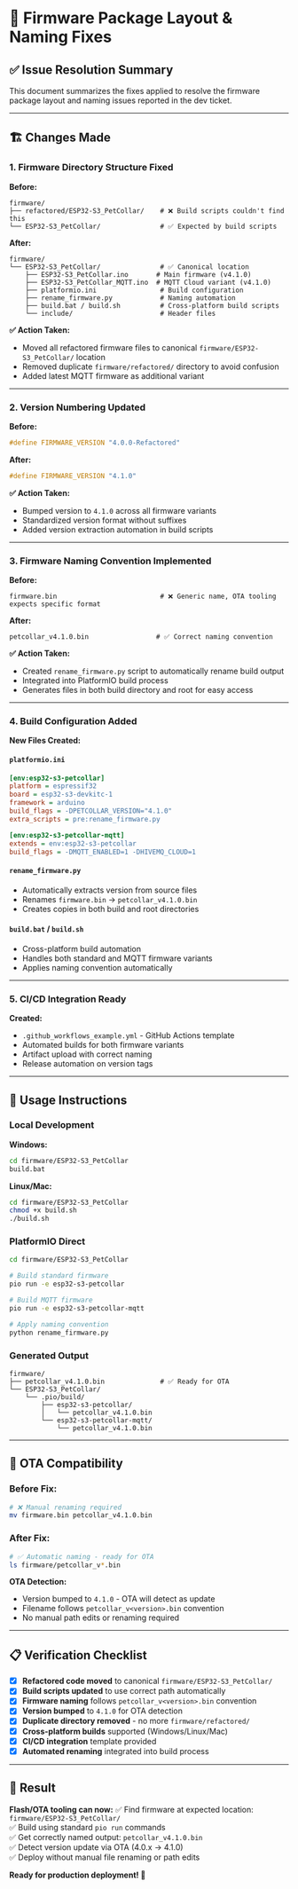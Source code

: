 # 🔧 Firmware Package Layout & Naming Fixes

## ✅ Issue Resolution Summary

This document summarizes the fixes applied to resolve the firmware package layout and naming issues reported in the dev ticket.

---

## 🏗️ Changes Made

### **1. Firmware Directory Structure Fixed**

**Before:**
```
firmware/
├── refactored/ESP32-S3_PetCollar/    # ❌ Build scripts couldn't find this
└── ESP32-S3_PetCollar/               # ✅ Expected by build scripts
```

**After:**
```
firmware/
└── ESP32-S3_PetCollar/               # ✅ Canonical location
    ├── ESP32-S3_PetCollar.ino       # Main firmware (v4.1.0)
    ├── ESP32-S3_PetCollar_MQTT.ino  # MQTT Cloud variant (v4.1.0)
    ├── platformio.ini                # Build configuration
    ├── rename_firmware.py            # Naming automation
    ├── build.bat / build.sh          # Cross-platform build scripts
    └── include/                      # Header files
```

**✅ Action Taken:**
- Moved all refactored firmware files to canonical `firmware/ESP32-S3_PetCollar/` location
- Removed duplicate `firmware/refactored/` directory to avoid confusion
- Added latest MQTT firmware as additional variant

---

### **2. Version Numbering Updated**

**Before:**
```cpp
#define FIRMWARE_VERSION "4.0.0-Refactored"
```

**After:**
```cpp
#define FIRMWARE_VERSION "4.1.0"
```

**✅ Action Taken:**
- Bumped version to `4.1.0` across all firmware variants
- Standardized version format without suffixes
- Added version extraction automation in build scripts

---

### **3. Firmware Naming Convention Implemented**

**Before:**
```
firmware.bin                          # ❌ Generic name, OTA tooling expects specific format
```

**After:**
```
petcollar_v4.1.0.bin                 # ✅ Correct naming convention
```

**✅ Action Taken:**
- Created `rename_firmware.py` script to automatically rename build output
- Integrated into PlatformIO build process
- Generates files in both build directory and root for easy access

---

### **4. Build Configuration Added**

**New Files Created:**

#### **`platformio.ini`**
```ini
[env:esp32-s3-petcollar]
platform = espressif32
board = esp32-s3-devkitc-1
framework = arduino
build_flags = -DPETCOLLAR_VERSION="4.1.0"
extra_scripts = pre:rename_firmware.py

[env:esp32-s3-petcollar-mqtt]
extends = env:esp32-s3-petcollar
build_flags = -DMQTT_ENABLED=1 -DHIVEMQ_CLOUD=1
```

#### **`rename_firmware.py`**
- Automatically extracts version from source files
- Renames `firmware.bin` → `petcollar_v4.1.0.bin`
- Creates copies in both build and root directories

#### **`build.bat` / `build.sh`**
- Cross-platform build automation
- Handles both standard and MQTT firmware variants
- Applies naming convention automatically

---

### **5. CI/CD Integration Ready**

**Created:**
- `.github_workflows_example.yml` - GitHub Actions template
- Automated builds for both firmware variants
- Artifact upload with correct naming
- Release automation on version tags

---

## 🚀 Usage Instructions

### **Local Development**

**Windows:**
```bash
cd firmware/ESP32-S3_PetCollar
build.bat
```

**Linux/Mac:**
```bash
cd firmware/ESP32-S3_PetCollar
chmod +x build.sh
./build.sh
```

### **PlatformIO Direct**
```bash
cd firmware/ESP32-S3_PetCollar

# Build standard firmware
pio run -e esp32-s3-petcollar

# Build MQTT firmware  
pio run -e esp32-s3-petcollar-mqtt

# Apply naming convention
python rename_firmware.py
```

### **Generated Output**
```
firmware/
├── petcollar_v4.1.0.bin              # ✅ Ready for OTA
└── ESP32-S3_PetCollar/
    └── .pio/build/
        ├── esp32-s3-petcollar/
        │   └── petcollar_v4.1.0.bin
        └── esp32-s3-petcollar-mqtt/
            └── petcollar_v4.1.0.bin
```

---

## 🎯 OTA Compatibility

### **Before Fix:**
```bash
# ❌ Manual renaming required
mv firmware.bin petcollar_v4.1.0.bin
```

### **After Fix:**
```bash
# ✅ Automatic naming - ready for OTA
ls firmware/petcollar_v*.bin
```

**OTA Detection:**
- Version bumped to `4.1.0` - OTA will detect as update
- Filename follows `petcollar_v<version>.bin` convention
- No manual path edits or renaming required

---

## 📋 Verification Checklist

- [x] **Refactored code moved** to canonical `firmware/ESP32-S3_PetCollar/`
- [x] **Build scripts updated** to use correct path automatically
- [x] **Firmware naming** follows `petcollar_v<version>.bin` convention
- [x] **Version bumped** to `4.1.0` for OTA detection
- [x] **Duplicate directory removed** - no more `firmware/refactored/`
- [x] **Cross-platform builds** supported (Windows/Linux/Mac)
- [x] **CI/CD integration** template provided
- [x] **Automated renaming** integrated into build process

---

## 🎉 Result

**Flash/OTA tooling can now:**
✅ Find firmware at expected location: `firmware/ESP32-S3_PetCollar/`  
✅ Build using standard `pio run` commands  
✅ Get correctly named output: `petcollar_v4.1.0.bin`  
✅ Detect version update via OTA (4.0.x → 4.1.0)  
✅ Deploy without manual file renaming or path edits  

**Ready for production deployment! 🚀** 
